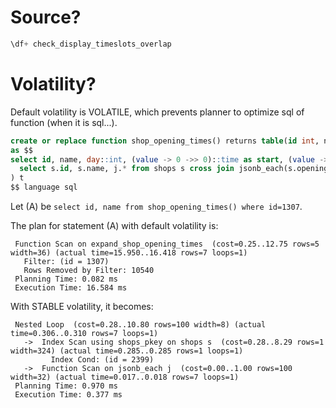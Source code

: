 Source?
=======

```sql
\df+ check_display_timeslots_overlap
```

Volatility?
===========
Default volatility is VOLATILE, which prevents planner to optimize sql of function (when it is sql...).

```sql
create or replace function shop_opening_times() returns table(id int, name text, day int, start time, stop time)
as $$
select id, name, day::int, (value -> 0 ->> 0)::time as start, (value -> 0 ->> 1)::time as stop from (
  select s.id, s.name, j.* from shops s cross join jsonb_each(s.opening_times) as j(day, value)
) t
$$ language sql
```

Let (A) be `select id, name from shop_opening_times() where id=1307`.

The plan for statement (A) with default volatility is:

```
 Function Scan on expand_shop_opening_times  (cost=0.25..12.75 rows=5 width=36) (actual time=15.950..16.418 rows=7 loops=1)
   Filter: (id = 1307)
   Rows Removed by Filter: 10540
 Planning Time: 0.082 ms
 Execution Time: 16.584 ms
```

With STABLE volatility, it becomes:

```
 Nested Loop  (cost=0.28..10.80 rows=100 width=8) (actual time=0.306..0.310 rows=7 loops=1)
   ->  Index Scan using shops_pkey on shops s  (cost=0.28..8.29 rows=1 width=324) (actual time=0.285..0.285 rows=1 loops=1)
         Index Cond: (id = 2399)
   ->  Function Scan on jsonb_each j  (cost=0.00..1.00 rows=100 width=32) (actual time=0.017..0.018 rows=7 loops=1)
 Planning Time: 0.970 ms
 Execution Time: 0.377 ms
```
